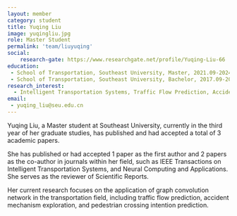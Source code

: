 ```yaml
---
layout: member
category: student
title: Yuqing Liu
image: yuqingliu.jpg
role: Master Student
permalink: 'team/liuyuqing'
social:
    research-gate: https://www.researchgate.net/profile/Yuqing-Liu-66
education:
 - School of Transportation, Southeast University, Master, 2021.09-2024.06 (expected)
 - School of Transportation, Southeast University, Bachelor, 2017.09-2021.06
research_interest: 
  - Intelligent Transportation Systems, Traffic Flow Prediction, Accident Mechanism Exploration, Graph Convolution Network
email:
 - yuqing_liu@seu.edu.cn
---
```


Yuqing Liu, a Master student at Southeast University, currently in the third year of her graduate studies, has published and had accepted a total of 3 academic papers.

She has published or had accepted 1 paper as the first author and 2 papers as the co-author in journals within her field, such as IEEE Transactions on Intelligent Transportation Systems, and Neural Computing and Applications. She serves as the reviewer of Scientific Reports. 

Her current research focuses on the application of graph convolution network in the transportation field, including traffic flow prediction, accident mechanism exploration, and pedestrian crossing intention prediction.